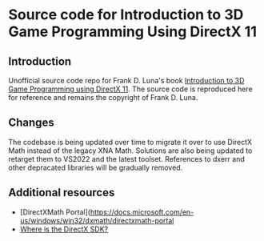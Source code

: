 # Source code for Introduction to 3D Game Programming Using DirectX 11

## Introduction

Unofficial source code repo for Frank D. Luna's book [Introduction to 3D Game Programming using DirectX 11](http://www.d3dcoder.net/d3d11.htm). The source code is reproduced here for reference and remains the copyright of Frank D. Luna.

## Changes

The codebase is being updated over time to migrate it over to use DirectX Math instead of the legacy XNA Math. Solutions are also being updated to retarget them to VS2022 and the latest toolset. References to dxerr and other depracated libraries will be gradually removed.

## Additional resources

* [DirectXMath Portal](https://docs.microsoft.com/en-us/windows/win32/dxmath/directxmath-portal
* [Where is the DirectX SDK?](https://docs.microsoft.com/en-us/windows/win32/directx-sdk--august-2009-)
